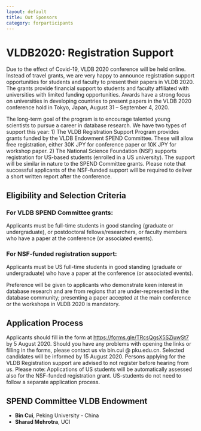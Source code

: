 ```yaml
---
layout: default
title: Out Sponsors
category: forparticipants
---
```


# VLDB2020: Registration Support

Due to the effect of Covid-19, VLDB 2020 conference will be held online. Instead of travel grants, we are very happy to announce registration support opportunities for students and faculty to present their papers in VLDB 2020. The grants provide financial support to students and faculty affiliated with universities with limited funding opportunities. Awards have a strong focus on universities in developing countries to present papers in the VLDB 2020 conference hold in Tokyo, Japan, August 31 – September 4, 2020. 

The long-term goal of the program is to encourage talented young scientists to pursue a career in database research. We have two types of support this year: 1) The VLDB Registration Support Program provides grants funded by the VLDB Endowment SPEND Committee. These will allow free registration, either 30K JPY for conference paper or 10K JPY for workshop paper. 2) The National Science Foundation (NSF) supports registration for US-based students (enrolled in a US university). The support will be similar in nature to the SPEND Committee grants. Please note that successful applicants of the NSF-funded support will be required to deliver a short written report after the conference.

## Eligibility and Selection Criteria

### For VLDB SPEND Committee grants:

Applicants must be full-time students in good standing (graduate or undergraduate), or postdoctoral fellows/researchers, or faculty members who have a paper at the conference (or associated events).

### For NSF-funded registration support:

Applicants must be US full-time students in good standing (graduate or undergraduate) who have a paper at the conference (or associated events).

Preference will be given to applicants who demonstrate keen interest in database research and are from regions that are under-represented in the database community; presenting a paper accepted at the main conference or the workshops in VLDB 2020 is mandatory.

## Application Process

Applicants should fill in the form at https://forms.gle/TRcsQgsX5SZiuwSt7 by 5 August 2020. Should you have any problems with opening the links or filling in the forms, please contact us via bin.cui @ pku.edu.cn. Selected candidates will be informed by 15 August 2020. Persons applying for the VLDB Registration support are advised to not register before hearing from us.
Please note: Applications of US students will be automatically assessed also for the NSF-funded registration grant. US-students do not need to follow a separate application process.

## SPEND Committee VLDB Endowment

* **Bin Cui**, Peking University - China
* **Sharad Mehrotra**, UCI
